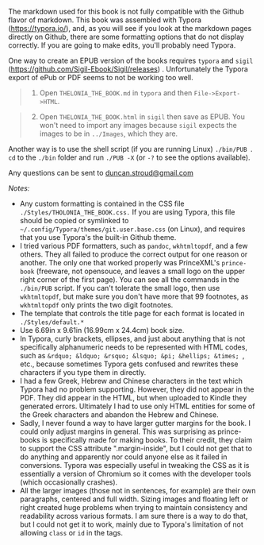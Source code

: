 The markdown used for this book is not fully compatible with the Github flavor of markdown.  This book was assembled with Typora (https://typora.io/), and, as you will see if you look at the markdown pages directly on Github, there are some formatting options that do not display correctly.    If you are going to make edits, you'll probably need Typora.

One way to create an EPUB version of the books requires `typora` and `sigil` (https://github.com/Sigil-Ebook/Sigil/releases) .  Unfortunately the Typora export of ePub or PDF seems to not be working too well. 

> 1) Open `THELONIA_THE_BOOK.md` in `typora` and then `File->Export->HTML`.

> 2) Open `THELONIA_THE_BOOK.html` in `sigil` then save as EPUB.  You won't need to import any images because ```sigil``` expects the images to be in ```../Images```, which they are.

Another way is to use the shell script (if you are running Linux) ```./bin/PUB ```.  ```cd``` to the ```./bin``` folder and run ```./PUB -X```  (or ```-?``` to see the options available).  

Any questions can be sent to duncan.stroud@gmail.com

_Notes:_

- Any custom formatting is contained in the CSS file `./Styles/THOLONIA_THE_BOOK.css.`  If you are using Typora, this file should be copied  or symlinked  to `~/.config/Typora/themes/git.user.base.css` (on Linux), and requires that you use Typora's the built-in Github theme.
- I tried various PDF formatters, such as ```pandoc```, ```wkhtmltopdf```, and a few others.  They all failed to produce the correct output for one reason or another.  The only one that worked properly was PrinceXML's ```prince-book``` (freeware, not opensouce, and leaves a small logo on the upper right corner of the first page).  You can see all the commands in the ```./bin/PUB``` script.  If you can't tolerate the small logo, then use ```wkhtmltopdf```, but make sure you don't have more that 99 footnotes, as ```wkhtmltopdf``` only prints the two digit footnotes.
- The template that controls the title page for each format is located in ```./Styles/default.*```
- Use 6.69in x 9.61in (16.99cm x 24.4cm) book size.
- In Typora, curly brackets, ellipses, and just about anything that is not specifically alphanumeric needs to be represented with HTML codes, such as ```&rdquo; &ldquo; &rsquo; &lsquo; &pi; &hellips; &times; ```, etc., because sometimes Typora gets confused and rewrites these characters if you type them in directly.
- I had a few Greek, Hebrew and Chinese characters in the text which Typora had no problem supporting.  However, they did not appear in the PDF.  They did appear in the HTML, but when uploaded to Kindle they generated errors.  Ultimately I had to use only HTML entities for some of the Greek characters and abandon the Hebrew and Chinese.
- Sadly, I never found a way to have larger gutter margins for the book.  I could only adjust margins in general.  This was surprising as prince-books is specifically made for making books.   To their credit, they claim to support the CSS attribute ".margin-inside", but I could not get that to do anything and apparently nor could anyone else as it failed in conversions.  Typora was especially useful in tweaking the CSS as it is essentially a version of Chromium so it comes with the developer tools (which occasionally crashes).
- All the larger images (those not in sentences, for example) are their own paragraphs, centered and full width.  Sizing images and floating left or right created huge problems when trying to maintain consistency and readability across various formats. I am sure there is a way to do that, but I could not get it to work, mainly due to Typora's limitation of not allowing ```class``` or ```id``` in the tags.

